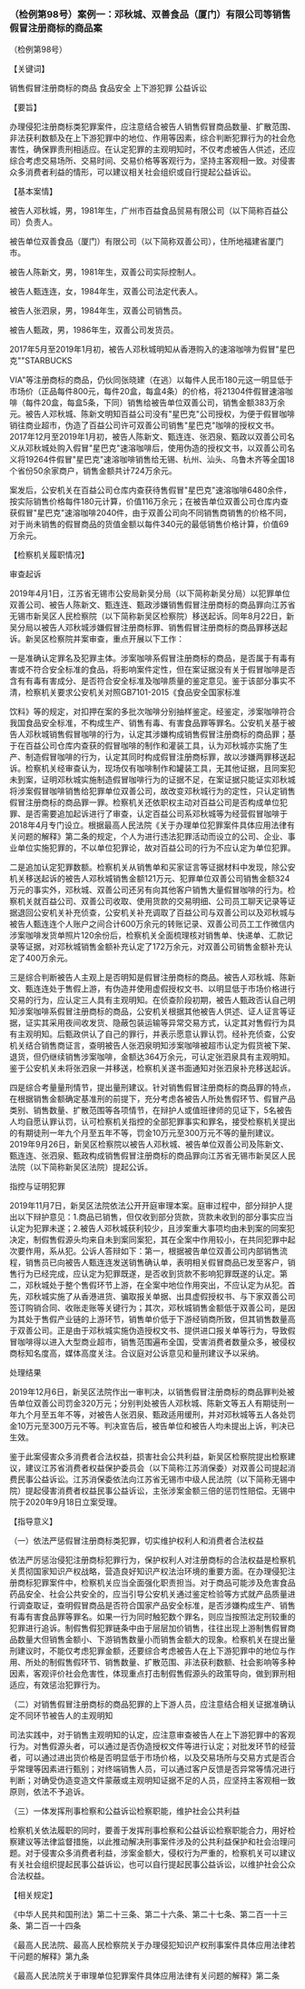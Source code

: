 ### （检例第98号）案例一：邓秋城、双善食品（厦门）有限公司等销售假冒注册商标的商品案
（检例第98号）

【关键词】

销售假冒注册商标的商品 食品安全 上下游犯罪 公益诉讼

【要旨】

办理侵犯注册商标类犯罪案件，应注意结合被告人销售假冒商品数量、扩散范围、非法获利数额及在上下游犯罪中的地位、作用等因素，综合判断犯罪行为的社会危害性，确保罪责刑相适应。在认定犯罪的主观明知时，不仅考虑被告人供述，还应综合考虑交易场所、交易时间、交易价格等客观行为，坚持主客观相一致。对侵害众多消费者利益的情形，可以建议相关社会组织或自行提起公益诉讼。

【基本案情】

被告人邓秋城，男，1981年生，广州市百益食品贸易有限公司（以下简称百益公司）负责人。

被告单位双善食品（厦门）有限公司（以下简称双善公司），住所地福建省厦门市。

被告人陈新文，男，1981年生，双善公司实际控制人。

被告人甄连连，女，1984年生，双善公司法定代表人。

被告人张泗泉，男，1984年生，双善公司销售员。

被告人甄政，男，1986年生，双善公司发货员。

2017年5月至2019年1月初，被告人邓秋城明知从香港购入的速溶咖啡为假冒"星巴克""STARBUCKS

VIA"等注册商标的商品，仍伙同张晓建（在逃）以每件人民币180元这一明显低于市场价（正品每件800元，每件20盒，每盒4条）的价格，将21304件假冒速溶咖啡（每件20盒，每盒5条，下同）销售给被告单位双善公司，销售金额383万余元。被告人邓秋城、陈新文明知百益公司没有"星巴克"公司授权，为便于假冒咖啡销往商业超市，伪造了百益公司许可双善公司销售"星巴克"咖啡的授权文书。2017年12月至2019年1月初，被告人陈新文、甄连连、张泗泉、甄政以双善公司名义从邓秋城处购入假冒"星巴克"速溶咖啡后，使用伪造的授权文书，以双善公司名义将19264件假冒"星巴克"速溶咖啡销售给无锡、杭州、汕头、乌鲁木齐等全国18个省份50余家商户，销售金额共计724万余元。

案发后，公安机关在百益公司仓库内查获待售假冒"星巴克"速溶咖啡6480余件，按实际销售价格每件180元计算，价值116万余元；在被告单位双善公司仓库内查获假冒"星巴克"速溶咖啡2040件，由于双善公司向不同销售商销售的价格不同，对于尚未销售的假冒商品的货值金额以每件340元的最低销售价格计算，价值69万余元。

【检察机关履职情况】

审查起诉

2019年4月1日，江苏省无锡市公安局新吴分局（以下简称新吴分局）以犯罪单位双善公司、被告人陈新文、甄连连、甄政涉嫌销售假冒注册商标的商品罪向江苏省无锡市新吴区人民检察院（以下简称新吴区检察院）移送起诉。同年8月22日，新吴分局以被告人邓秋城涉嫌假冒注册商标罪、销售假冒注册商标的商品罪移送起诉。新吴区检察院并案审查，重点开展以下工作：

一是准确认定罪名及犯罪主体。涉案咖啡系假冒注册商标的商品，是否属于有毒有害或不符合安全标准的食品，将影响案件定性，但在案证据没有关于假冒咖啡是否含有有毒有害成分、是否符合安全标准及咖啡质量的鉴定意见。鉴于该部分事实不清，检察机关要求公安机关对照GB7101-2015《食品安全国家标准

饮料》等的规定，对扣押在案的多批次咖啡分别抽样鉴定。经鉴定，涉案咖啡符合我国食品安全标准，不构成生产、销售有毒、有害食品罪等罪名。公安机关基于被告人邓秋城销售假冒咖啡的行为，认定其涉嫌构成销售假冒注册商标的商品罪；基于在百益公司仓库内查获的假冒咖啡的制作和灌装工具，认为邓秋城亦实施了生产、制造假冒咖啡的行为，认定其同时构成假冒注册商标罪，故以涉嫌两罪移送起诉。检察机关经审查认为，现场仅有咖啡制作和罐装工具，无其他证据，且同案犯未到案，证明邓秋城实施制造假冒咖啡行为的证据不足，在案证据只能证实邓秋城将涉案假冒咖啡销售给犯罪单位双善公司，故改变邓秋城行为的定性，只认定销售假冒注册商标的商品罪一罪。检察机关还依职权主动对百益公司是否构成单位犯罪、是否需要追加起诉进行了审查，认定百益公司系邓秋城等为经营假冒咖啡于2018年4月专门设立。根据最高人民法院《关于办理单位犯罪案件具体应用法律有关问题的解释》第二条的规定，个人为进行违法犯罪活动而设立的公司、企业、事业单位实施犯罪的，不以单位犯罪论，故对百益公司的行为不应认定为单位犯罪。

二是追加认定犯罪数额。检察机关从销售单和买家证言等证据材料中发现，除公安机关移送起诉的被告人邓秋城销售金额121万元、犯罪单位双善公司销售金额324万元的事实外，邓秋城、双善公司还另有向其他客户销售大量假冒咖啡的行为。检察机关就百益公司、双善公司收取、使用货款的交易明细、公司员工聊天记录等证据退回公安机关补充侦查，公安机关补充调取了百益公司与双善公司以及邓秋城与被告人甄连连个人账户之间合计600万余元的转账记录、双善公司员工工作微信内涉案咖啡发货单照片120余份后，检察机关全面梳理核对销售单、快递单、汇款记录等证据，对邓秋城销售金额补充认定了172万余元，对双善公司销售金额补充认定了400万余元。

三是综合判断被告人主观上是否明知是假冒注册商标的商品。被告人邓秋城、陈新文、甄连连处于售假上游，有伪造并使用虚假授权文书、以明显低于市场价格进行交易的行为，应认定三人具有主观明知。在侦查阶段初期，被告人甄政否认自己明知涉案咖啡系假冒注册商标的商品，公安机关根据其他被告人供述、证人证言等证据，证实其采用夜间收发货、隐蔽包装运输等异常交易方式，认定其对售假行为具有主观明知。后甄政供认了自己的罪行，并表示愿意认罪认罚。经补充侦查，公安机关结合销售商证言，查明被告人张泗泉明知涉案咖啡被超市认定为假货被下架、退货，但仍继续销售涉案咖啡，金额达364万余元，可认定张泗泉具有主观明知。鉴于公安机关未将张泗泉一并移送，检察机关遂书面通知对张泗泉补充移送起诉。

四是综合考量量刑情节，提出量刑建议。针对销售假冒注册商标的商品罪的特点，在根据销售金额确定基准刑的前提下，充分考虑各被告人所处售假环节、假冒产品类别、销售数量、扩散范围等各项情节，在辩护人或值班律师的见证下，5名被告人均自愿认罪认罚，认可检察机关指控的全部犯罪事实和罪名，接受检察机关提出的有期徒刑一年九个月至五年不等，罚金10万元至300万元不等的量刑建议。2019年9月26日，新吴区检察院以被告人邓秋城、被告单位双善公司及陈新文、甄连连、张泗泉、甄政构成销售假冒注册商标的商品罪向江苏省无锡市新吴区人民法院（以下简称新吴区法院）提起公诉。

指控与证明犯罪

2019年11月7日，新吴区法院依法公开开庭审理本案。庭审过程中，部分辩护人提出以下辩护意见：1.商品已销售，但仅收到部分货款，货款未收到的部分事实应当认定为犯罪未遂；2.被告人邓秋城获利较少，且涉案重大事项均由未到案的同案犯决定，制假售假源头均来自未到案同案犯，其在全案中作用较小，在共同犯罪中起次要作用，系从犯。公诉人答辩如下：第一，根据被告单位双善公司内部销售流程，销售员已向被告人甄连连发送销售确认单，表明相关假冒商品已发至客户，销售行为已经完成，应认定为犯罪既遂，是否收到货款不影响犯罪既遂的认定。第二，邓秋城处于整个售假环节上游，在全案中地位作用突出，不应认定为从犯。首先，邓秋城实施了从香港进货、骗取报关单据、出具虚假授权书、与下家双善公司签订购销合同、收账走账等关键行为；其次，邓秋城销售金额低于双善公司，是因为其处于售假产业链的上游环节，销售单价低于下游经销商所致，但其销售数量高于双善公司。正是由于邓秋城实施伪造授权文书、提供进口报关单等行为，导致假冒咖啡得以进入大型商业超市，销售范围遍布全国，受害消费者数量众多，被侵权商标知名度高，媒体高度关注。合议庭对公诉意见和量刑建议予以采纳。

处理结果

2019年12月6日，新吴区法院作出一审判决，以销售假冒注册商标的商品罪判处被告单位双善公司罚金320万元；分别判处被告人邓秋城、陈新文等五人有期徒刑一年九个月至五年不等，对被告人张泗泉、甄政适用缓刑，并对邓秋城等五人各处罚金10万元至300万元不等。判决宣告后，被告单位和被告人均未提出上诉，判决已生效。

鉴于此案侵害众多消费者合法权益，损害社会公共利益，新吴区检察院提出检察建议，建议江苏省消费者权益保护委员会（以下简称江苏消保委）对双善公司提起消费民事公益诉讼。江苏消保委依法向江苏省无锡市中级人民法院（以下简称无锡中院）提起侵害消费者权益民事公益诉讼，主张涉案金额三倍的惩罚性赔偿。无锡中院于2020年9月18日立案受理。

【指导意义】

（一）依法严惩假冒注册商标类犯罪，切实维护权利人和消费者合法权益

依法严厉惩治侵犯注册商标犯罪行为，保护权利人对注册商标的合法权益是检察机关贯彻国家知识产权战略，营造良好知识产权法治环境的重要方面。在办理侵犯注册商标犯罪案件中，检察机关应当全面强化职责担当。对于商品可能涉及危害食品药品安全、社会公共安全的，应当引导公安机关通过鉴定检验等方式就产品质量进行调查取证，查明假冒商品是否符合国家产品安全标准，是否涉嫌构成生产、销售有毒有害食品罪等罪名。如果一行为同时触犯数个罪名，则应当按照法定刑较重的犯罪进行追诉。制假售假犯罪链条中由于层层加价销售，往往出现上游制售假冒商品数量大但销售金额小、下游销售数量小而销售金额大的现象。检察机关在提出量刑建议时，不能仅考虑犯罪金额，还要综合考虑被告人在上下游犯罪中的地位与作用、所处的制假售假环节、销售数量、扩散范围、非法获利数额、社会影响等多种因素，客观评价社会危害性，体现重点打击制假售假源头的政策导向，做到罪刑相适应，有效惩治犯罪行为。

（二）对销售假冒注册商标的商品犯罪的上下游人员，应注意结合相关证据准确认定不同环节被告人的主观明知

司法实践中，对于销售主观明知的认定，应注意审查被告人在上下游犯罪中的客观行为。对售假源头者，可以通过是否伪造授权文件等进行认定；对批发环节的经营者，可以通过进出货价格是否明显低于市场价格，以及交易场所与交易方式是否合乎常理等因素进行甄别；对终端销售人员，可以通过客户反馈是否异常等情况进行判断；对确受伪造变造文件蒙蔽或主观明知证据不足的人员，应坚持主客观相一致原则，依法不予追诉。

（三）一体发挥刑事检察和公益诉讼检察职能，维护社会公共利益

检察机关依法履职的同时，要善于发挥刑事检察和公益诉讼检察职能合力，用好检察建议等法律监督措施，以此推动解决刑事案件涉及的公共利益保护和社会治理问题。对于侵害众多消费者利益，涉案金额大，侵权行为严重的，检察机关可以建议有关社会组织提起民事公益诉讼，也可以自行提起民事公益诉讼，以维护社会公众合法权益。

【相关规定】

《中华人民共和国刑法》第二十三条、第二十六条、第二十七条、第二百一十三条、第二百一十四条

《最高人民法院、最高人民检察院关于办理侵犯知识产权刑事案件具体应用法律若干问题的解释》第九条

《最高人民法院关于审理单位犯罪案件具体应用法律有关问题的解释》第二条
